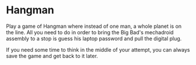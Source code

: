# Hangman
Play a game of Hangman where instead of one man, a whole planet is on the line. All you need to do in order to bring the Big Bad's mechadroid assembly to a stop is guess his laptop password and pull the digital plug.

If you need some time to think in the middle of your attempt, you can always save the game and get back to it later.
